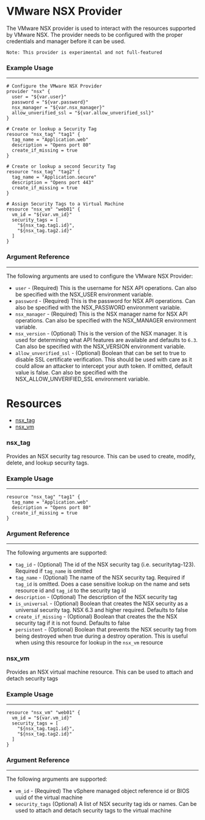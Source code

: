 # VMware NSX Provider

The VMware NSX provider is used to interact with the resources supported by VMware NSX. The provider needs to be configured with the proper credentials and manager before it can be used.

```
Note: This provider is experimental and not full-featured
```

### Example Usage

---

```
# Configure the VMware NSX Provider
provider "nsx" {
  user = "${var.user}"
  password = "${var.password}"
  nsx_manager = "${var.nsx_manager}"
  allow_unverified_ssl = "${var.allow_unverified_ssl}"
}

# Create or lookup a Security Tag
resource "nsx_tag" "tag1" {
  tag_name = "Application.web"
  description = "Opens port 80"
  create_if_missing = true
}

# Create or lookup a second Security Tag
resource "nsx_tag" "tag2" {
  tag_name = "Application.secure"
  description = "Opens port 443"
  create_if_missing = true
}

# Assign Security Tags to a Virtual Machine
resource "nsx_vm" "web01" {
  vm_id = "${var.vm_id}"
  security_tags = [
    "${nsx_tag.tag1.id}",
    "${nsx_tag.tag2.id}"
  ]
}
```

### Argument Reference

---

The following arguments are used to configure the VMware NSX Provider:

* `user` - (Required) This is the username for NSX API operations. Can also be specified with the NSX_USER environment variable.
* `password` - (Required) This is the password for NSX API operations. Can also be specified with the NSX_PASSWORD environment variable.
* `nsx_manager` - (Required) This is the NSX manager name for NSX API operations. Can also be specified with the NSX_MANAGER environment variable.
* `nsx_version` - (Optional) This is the version of the NSX manager. It is used for determining what API features are available and defaults to `6.3`. Can also be specified with the NSX_VERSION environment variable.
* `allow_unverified_ssl` - (Optional) Boolean that can be set to true to disable SSL certificate verification. This should be used with care as it could allow an attacker to intercept your auth token. If omitted, default value is false. Can also be specified with the NSX_ALLOW_UNVERIFIED_SSL environment variable.

# Resources

* [nsx_tag]()
* [nsx_vm]()

### nsx_tag

Provides an NSX security tag resource. This can be used to create, modify, delete, and lookup security tags.

### Example Usage

---

```
resource "nsx_tag" "tag1" {
  tag_name = "Application.web"
  description = "Opens port 80"
  create_if_missing = true
}
```

### Argument Reference

---

The following arguments are supported:

* `tag_id` - (Optional) The id of the NSX security tag (i.e. securitytag-123). Required if `tag_name` is omitted
* `tag_name` - (Optional) The name of the NSX security tag. Required if `tag_id` is omitted. Does a case sensitive lookup on the name and sets resource id and `tag_id` to the security tag id
* `description` - (Optional) The description of the NSX security tag
* `is_universal` - (Optional) Boolean that creates the NSX security as a universal security tag. NSX 6.3 and higher required. Defaults to false
* `create_if_missing` - (Optional) Boolean that creates the the NSX security tag if it is not found. Defaults to false
* `persistent` - (Optional) Boolean that prevents the NSX security tag from being destroyed when true during a destroy operation. This is useful when using this resource for lookup in the `nsx_vm` resource

### nsx_vm

Provides an NSX virtual machine resource. This can be used to attach and detach security tags

### Example Usage

---

```
resource "nsx_vm" "web01" {
  vm_id = "${var.vm_id}"
  security_tags = [
    "${nsx_tag.tag1.id}",
    "${nsx_tag.tag2.id}"
  ]
}
```

### Argument Reference

---

The following arguments are supported:

* `vm_id` - (Required) The vSphere managed object reference id or BIOS uuid of the virtual machine
* `security_tags` (Optional) A list of NSX security tag ids or names. Can be used to attach and detach security tags to the virtual machine
